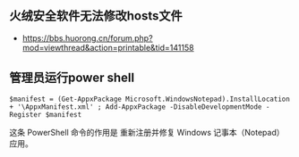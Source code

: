 ##  火绒安全软件无法修改hosts文件

- https://bbs.huorong.cn/forum.php?mod=viewthread&action=printable&tid=141158

## 管理员运行power shell

```
$manifest = (Get-AppxPackage Microsoft.WindowsNotepad).InstallLocation + '\AppxManifest.xml' ; Add-AppxPackage -DisableDevelopmentMode -Register $manifest
```

这条 PowerShell 命令的作用是 重新注册并修复 Windows 记事本（Notepad）应用。